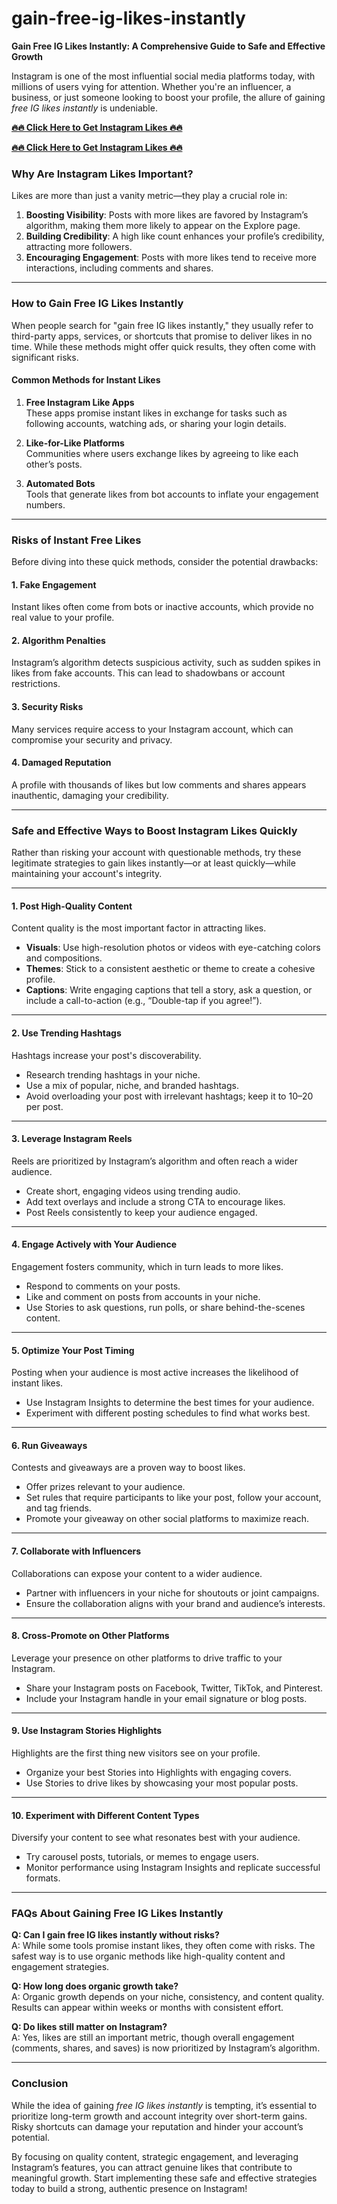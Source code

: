 # gain-free-ig-likes-instantly

**Gain Free IG Likes Instantly: A Comprehensive Guide to Safe and Effective Growth**  

Instagram is one of the most influential social media platforms today, with millions of users vying for attention. Whether you're an influencer, a business, or just someone looking to boost your profile, the allure of gaining *free IG likes instantly* is undeniable.

**[🔥🔥 Click Here to Get Instagram Likes 🔥🔥](https://tinyurl.com/instagram-likes-generator-new)**

**[🔥🔥 Click Here to Get Instagram Likes 🔥🔥](https://tinyurl.com/instagram-likes-generator-new)**

### **Why Are Instagram Likes Important?**  

Likes are more than just a vanity metric—they play a crucial role in:  
1. **Boosting Visibility**: Posts with more likes are favored by Instagram’s algorithm, making them more likely to appear on the Explore page.  
2. **Building Credibility**: A high like count enhances your profile’s credibility, attracting more followers.  
3. **Encouraging Engagement**: Posts with more likes tend to receive more interactions, including comments and shares.  

---

### **How to Gain Free IG Likes Instantly**  

When people search for "gain free IG likes instantly," they usually refer to third-party apps, services, or shortcuts that promise to deliver likes in no time. While these methods might offer quick results, they often come with significant risks.  

#### **Common Methods for Instant Likes**  

1. **Free Instagram Like Apps**  
   These apps promise instant likes in exchange for tasks such as following accounts, watching ads, or sharing your login details.  

2. **Like-for-Like Platforms**  
   Communities where users exchange likes by agreeing to like each other’s posts.  

3. **Automated Bots**  
   Tools that generate likes from bot accounts to inflate your engagement numbers.  

---

### **Risks of Instant Free Likes**  

Before diving into these quick methods, consider the potential drawbacks:  

#### **1. Fake Engagement**  
Instant likes often come from bots or inactive accounts, which provide no real value to your profile.  

#### **2. Algorithm Penalties**  
Instagram’s algorithm detects suspicious activity, such as sudden spikes in likes from fake accounts. This can lead to shadowbans or account restrictions.  

#### **3. Security Risks**  
Many services require access to your Instagram account, which can compromise your security and privacy.  

#### **4. Damaged Reputation**  
A profile with thousands of likes but low comments and shares appears inauthentic, damaging your credibility.  

---

### **Safe and Effective Ways to Boost Instagram Likes Quickly**  

Rather than risking your account with questionable methods, try these legitimate strategies to gain likes instantly—or at least quickly—while maintaining your account's integrity.  

---

#### **1. Post High-Quality Content**  
Content quality is the most important factor in attracting likes.  
- **Visuals**: Use high-resolution photos or videos with eye-catching colors and compositions.  
- **Themes**: Stick to a consistent aesthetic or theme to create a cohesive profile.  
- **Captions**: Write engaging captions that tell a story, ask a question, or include a call-to-action (e.g., “Double-tap if you agree!”).  

---

#### **2. Use Trending Hashtags**  
Hashtags increase your post's discoverability.  
- Research trending hashtags in your niche.  
- Use a mix of popular, niche, and branded hashtags.  
- Avoid overloading your post with irrelevant hashtags; keep it to 10–20 per post.  

---

#### **3. Leverage Instagram Reels**  
Reels are prioritized by Instagram’s algorithm and often reach a wider audience.  
- Create short, engaging videos using trending audio.  
- Add text overlays and include a strong CTA to encourage likes.  
- Post Reels consistently to keep your audience engaged.  

---

#### **4. Engage Actively with Your Audience**  
Engagement fosters community, which in turn leads to more likes.  
- Respond to comments on your posts.  
- Like and comment on posts from accounts in your niche.  
- Use Stories to ask questions, run polls, or share behind-the-scenes content.  

---

#### **5. Optimize Your Post Timing**  
Posting when your audience is most active increases the likelihood of instant likes.  
- Use Instagram Insights to determine the best times for your audience.  
- Experiment with different posting schedules to find what works best.  

---

#### **6. Run Giveaways**  
Contests and giveaways are a proven way to boost likes.  
- Offer prizes relevant to your audience.  
- Set rules that require participants to like your post, follow your account, and tag friends.  
- Promote your giveaway on other social platforms to maximize reach.  

---

#### **7. Collaborate with Influencers**  
Collaborations can expose your content to a wider audience.  
- Partner with influencers in your niche for shoutouts or joint campaigns.  
- Ensure the collaboration aligns with your brand and audience’s interests.  

---

#### **8. Cross-Promote on Other Platforms**  
Leverage your presence on other platforms to drive traffic to your Instagram.  
- Share your Instagram posts on Facebook, Twitter, TikTok, and Pinterest.  
- Include your Instagram handle in your email signature or blog posts.  

---

#### **9. Use Instagram Stories Highlights**  
Highlights are the first thing new visitors see on your profile.  
- Organize your best Stories into Highlights with engaging covers.  
- Use Stories to drive likes by showcasing your most popular posts.  

---

#### **10. Experiment with Different Content Types**  
Diversify your content to see what resonates best with your audience.  
- Try carousel posts, tutorials, or memes to engage users.  
- Monitor performance using Instagram Insights and replicate successful formats.  

---

### **FAQs About Gaining Free IG Likes Instantly**  

**Q: Can I gain free IG likes instantly without risks?**  
A: While some tools promise instant likes, they often come with risks. The safest way is to use organic methods like high-quality content and engagement strategies.  

**Q: How long does organic growth take?**  
A: Organic growth depends on your niche, consistency, and content quality. Results can appear within weeks or months with consistent effort.  

**Q: Do likes still matter on Instagram?**  
A: Yes, likes are still an important metric, though overall engagement (comments, shares, and saves) is now prioritized by Instagram’s algorithm.  

---

### **Conclusion**  

While the idea of gaining *free IG likes instantly* is tempting, it’s essential to prioritize long-term growth and account integrity over short-term gains. Risky shortcuts can damage your reputation and hinder your account’s potential.  

By focusing on quality content, strategic engagement, and leveraging Instagram’s features, you can attract genuine likes that contribute to meaningful growth. Start implementing these safe and effective strategies today to build a strong, authentic presence on Instagram!  
